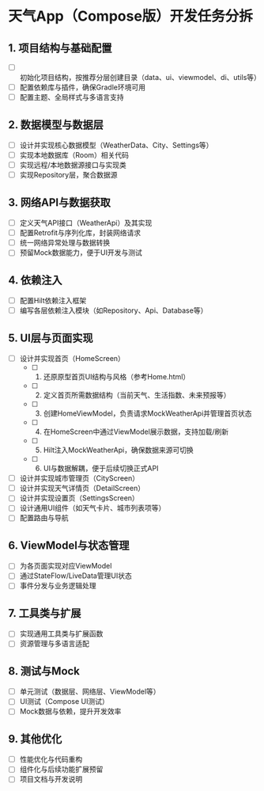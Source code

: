 # 天气App（Compose版）开发任务分拆

## 1. 项目结构与基础配置
- [ ] 初始化项目结构，按推荐分层创建目录（data、ui、viewmodel、di、utils等）
- [ ] 配置依赖库与插件，确保Gradle环境可用
- [ ] 配置主题、全局样式与多语言支持

## 2. 数据模型与数据层
- [ ] 设计并实现核心数据模型（WeatherData、City、Settings等）
- [ ] 实现本地数据库（Room）相关代码
- [ ] 实现远程/本地数据源接口与实现类
- [ ] 实现Repository层，聚合数据源

## 3. 网络API与数据获取
- [ ] 定义天气API接口（WeatherApi）及其实现
- [ ] 配置Retrofit与序列化库，封装网络请求
- [ ] 统一网络异常处理与数据转换
- [ ] 预留Mock数据能力，便于UI开发与测试

## 4. 依赖注入
- [ ] 配置Hilt依赖注入框架
- [ ] 编写各层依赖注入模块（如Repository、Api、Database等）

## 5. UI层与页面实现
- [ ] 设计并实现首页（HomeScreen）
    - [ ] 1. 还原原型首页UI结构与风格（参考Home.html）
    - [ ] 2. 定义首页所需数据结构（当前天气、生活指数、未来预报等）
    - [ ] 3. 创建HomeViewModel，负责请求MockWeatherApi并管理首页状态
    - [ ] 4. 在HomeScreen中通过ViewModel展示数据，支持加载/刷新
    - [ ] 5. Hilt注入MockWeatherApi，确保数据来源可切换
    - [ ] 6. UI与数据解耦，便于后续切换正式API
- [ ] 设计并实现城市管理页（CityScreen）
- [ ] 设计并实现天气详情页（DetailScreen）
- [ ] 设计并实现设置页（SettingsScreen）
- [ ] 设计通用UI组件（如天气卡片、城市列表项等）
- [ ] 配置路由与导航

## 6. ViewModel与状态管理
- [ ] 为各页面实现对应ViewModel
- [ ] 通过StateFlow/LiveData管理UI状态
- [ ] 事件分发与业务逻辑处理

## 7. 工具类与扩展
- [ ] 实现通用工具类与扩展函数
- [ ] 资源管理与多语言适配

## 8. 测试与Mock
- [ ] 单元测试（数据层、网络层、ViewModel等）
- [ ] UI测试（Compose UI测试）
- [ ] Mock数据与依赖，提升开发效率

## 9. 其他优化
- [ ] 性能优化与代码重构
- [ ] 组件化与后续功能扩展预留
- [ ] 项目文档与开发说明 